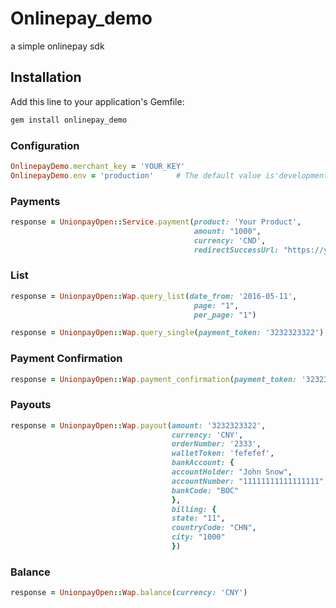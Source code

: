 # Onlinepay_demo

a  simple onlinepay sdk

## Installation

Add this line to your application's Gemfile:

```ruby
gem install onlinepay_demo
```


### Configuration
```ruby
OnlinepayDemo.merchant_key = 'YOUR_KEY'
OnlinepayDemo.env = 'production'     # The default value is'development', which automatically                                        identifies the rack environment。
```

### Payments

```ruby
response = UnionpayOpen::Service.payment(product: 'Your Product',
										 amount: "1000",
                                         currency: 'CND',
										 redirectSuccessUrl: "https://your-site.com/success")
```



### List

```ruby
response = UnionpayOpen::Wap.query_list(date_from: '2016-05-11',
                                         page: "1",
                                         per_page: "1")

response = UnionpayOpen::Wap.query_single(payment_token: '3232323322')
```
### Payment Confirmation
```ruby
response = UnionpayOpen::Wap.payment_confirmation(payment_token: '3232323322')
```

### Payouts

```ruby
response = UnionpayOpen::Wap.payout(amount: '3232323322',
                                    currency: 'CNY',
                                    orderNumber: '2333',
                                    walletToken: 'fefefef',
                                    bankAccount: {
                                    accountHolder: "John Snow",
                                    accountNumber: "11111111111111111",
                                    bankCode: "BOC"
                                    },
                                    billing: {
                                    state: "11",
                                    countryCode: "CHN",
                                    city: "1000"
                                    })
```

### Balance

```ruby
response = UnionpayOpen::Wap.balance(currency: 'CNY')
```
